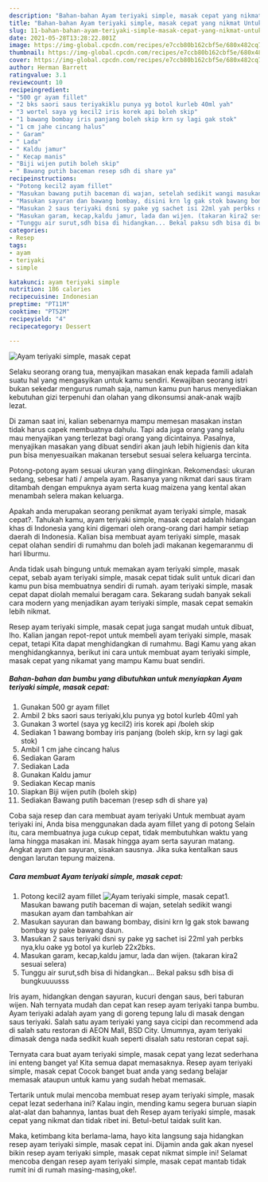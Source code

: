 ```yaml
---
description: "Bahan-bahan Ayam teriyaki simple, masak cepat yang nikmat Untuk Jualan"
title: "Bahan-bahan Ayam teriyaki simple, masak cepat yang nikmat Untuk Jualan"
slug: 11-bahan-bahan-ayam-teriyaki-simple-masak-cepat-yang-nikmat-untuk-jualan
date: 2021-05-28T13:28:22.801Z
image: https://img-global.cpcdn.com/recipes/e7ccb80b162cbf5e/680x482cq70/ayam-teriyaki-simple-masak-cepat-foto-resep-utama.jpg
thumbnail: https://img-global.cpcdn.com/recipes/e7ccb80b162cbf5e/680x482cq70/ayam-teriyaki-simple-masak-cepat-foto-resep-utama.jpg
cover: https://img-global.cpcdn.com/recipes/e7ccb80b162cbf5e/680x482cq70/ayam-teriyaki-simple-masak-cepat-foto-resep-utama.jpg
author: Herman Barrett
ratingvalue: 3.1
reviewcount: 10
recipeingredient:
- "500 gr ayam fillet"
- "2 bks saori saus teriyakiklu punya yg botol kurleb 40ml yah"
- "3 wortel saya yg kecil2 iris korek api boleh skip"
- "1 bawang bombay iris panjang boleh skip krn sy lagi gak stok"
- "1 cm jahe cincang halus"
- " Garam"
- " Lada"
- " Kaldu jamur"
- " Kecap manis"
- "Biji wijen putih boleh skip"
- " Bawang putih baceman resep sdh di share ya"
recipeinstructions:
- "Potong kecil2 ayam fillet"
- "Masukan bawang putih baceman di wajan, setelah sedikit wangi masukan ayam dan tambahkan air"
- "Masukan sayuran dan bawang bombay, disini krn lg gak stok bawang bombay sy pake bawang daun."
- "Masukan 2 saus teriyaki dsni sy pake yg sachet isi 22ml yah perbks nya,klu oake yg botol ya kurleb 22x2bks."
- "Masukan garam, kecap,kaldu jamur, lada dan wijen. (takaran kira2 sesuai selera)"
- "Tunggu air surut,sdh bisa di hidangkan... Bekal paksu sdh bisa di bungkuuuusss"
categories:
- Resep
tags:
- ayam
- teriyaki
- simple

katakunci: ayam teriyaki simple 
nutrition: 186 calories
recipecuisine: Indonesian
preptime: "PT11M"
cooktime: "PT52M"
recipeyield: "4"
recipecategory: Dessert

---
```



![Ayam teriyaki simple, masak cepat](https://img-global.cpcdn.com/recipes/e7ccb80b162cbf5e/680x482cq70/ayam-teriyaki-simple-masak-cepat-foto-resep-utama.jpg)

Selaku seorang orang tua, menyajikan masakan enak kepada famili adalah suatu hal yang mengasyikan untuk kamu sendiri. Kewajiban seorang istri bukan sekedar mengurus rumah saja, namun kamu pun harus menyediakan kebutuhan gizi terpenuhi dan olahan yang dikonsumsi anak-anak wajib lezat.

Di zaman  saat ini, kalian sebenarnya mampu memesan masakan instan tidak harus capek membuatnya dahulu. Tapi ada juga orang yang selalu mau menyajikan yang terlezat bagi orang yang dicintainya. Pasalnya, menyajikan masakan yang dibuat sendiri akan jauh lebih higienis dan kita pun bisa menyesuaikan makanan tersebut sesuai selera keluarga tercinta. 

Potong-potong ayam sesuai ukuran yang diinginkan. Rekomendasi: ukuran sedang, sebesar hati / ampela ayam. Rasanya yang nikmat dari saus tiram ditambah dengan empuknya ayam serta kuag maizena yang kental akan menambah selera makan keluarga.

Apakah anda merupakan seorang penikmat ayam teriyaki simple, masak cepat?. Tahukah kamu, ayam teriyaki simple, masak cepat adalah hidangan khas di Indonesia yang kini digemari oleh orang-orang dari hampir setiap daerah di Indonesia. Kalian bisa membuat ayam teriyaki simple, masak cepat olahan sendiri di rumahmu dan boleh jadi makanan kegemaranmu di hari liburmu.

Anda tidak usah bingung untuk memakan ayam teriyaki simple, masak cepat, sebab ayam teriyaki simple, masak cepat tidak sulit untuk dicari dan kamu pun bisa membuatnya sendiri di rumah. ayam teriyaki simple, masak cepat dapat diolah memalui beragam cara. Sekarang sudah banyak sekali cara modern yang menjadikan ayam teriyaki simple, masak cepat semakin lebih nikmat.

Resep ayam teriyaki simple, masak cepat juga sangat mudah untuk dibuat, lho. Kalian jangan repot-repot untuk membeli ayam teriyaki simple, masak cepat, tetapi Kita dapat menghidangkan di rumahmu. Bagi Kamu yang akan menghidangkannya, berikut ini cara untuk membuat ayam teriyaki simple, masak cepat yang nikamat yang mampu Kamu buat sendiri.

<!--inarticleads1-->

##### Bahan-bahan dan bumbu yang dibutuhkan untuk menyiapkan Ayam teriyaki simple, masak cepat:

1. Gunakan 500 gr ayam fillet
1. Ambil 2 bks saori saus teriyaki,klu punya yg botol kurleb 40ml yah
1. Gunakan 3 wortel (saya yg kecil2) iris korek api /boleh skip
1. Sediakan 1 bawang bombay iris panjang (boleh skip, krn sy lagi gak stok)
1. Ambil 1 cm jahe cincang halus
1. Sediakan  Garam
1. Sediakan  Lada
1. Gunakan  Kaldu jamur
1. Sediakan  Kecap manis
1. Siapkan Biji wijen putih (boleh skip)
1. Sediakan  Bawang putih baceman (resep sdh di share ya)


Coba saja resep dan cara membuat ayam teriyaki Untuk membuat ayam teriyaki ini, Anda bisa menggunakan dada ayam fillet yang di potong Selain itu, cara membuatnya juga cukup cepat, tidak membutuhkan waktu yang lama hingga masakan ini. Masak hingga ayam serta sayuran matang. Angkat ayam dan sayuran, sisakan sausnya. Jika suka kentalkan saus dengan larutan tepung maizena. 

<!--inarticleads2-->

##### Cara membuat Ayam teriyaki simple, masak cepat:

1. Potong kecil2 ayam fillet
<img src="https://img-global.cpcdn.com/steps/b75caf47901de508/160x128cq70/ayam-teriyaki-simple-masak-cepat-langkah-memasak-1-foto.jpg" alt="Ayam teriyaki simple, masak cepat">1. Masukan bawang putih baceman di wajan, setelah sedikit wangi masukan ayam dan tambahkan air
1. Masukan sayuran dan bawang bombay, disini krn lg gak stok bawang bombay sy pake bawang daun.
1. Masukan 2 saus teriyaki dsni sy pake yg sachet isi 22ml yah perbks nya,klu oake yg botol ya kurleb 22x2bks.
1. Masukan garam, kecap,kaldu jamur, lada dan wijen. (takaran kira2 sesuai selera)
1. Tunggu air surut,sdh bisa di hidangkan... Bekal paksu sdh bisa di bungkuuuusss


Iris ayam, hidangkan dengan sayuran, kucuri dengan saus, beri taburan wijen. Nah ternyata mudah dan cepat kan resep ayam teriyaki tanpa bumbu. Ayam teriyaki adalah ayam yang di goreng tepung lalu di masak dengan saus teriyaki. Salah satu ayam teriyaki yang saya cicipi dan recommend ada di salah satu restoran di AEON Mall, BSD City. Umumnya, ayam teriyaki dimasak denga nada sedikit kuah seperti disalah satu restoran cepat saji. 

Ternyata cara buat ayam teriyaki simple, masak cepat yang lezat sederhana ini enteng banget ya! Kita semua dapat memasaknya. Resep ayam teriyaki simple, masak cepat Cocok banget buat anda yang sedang belajar memasak ataupun untuk kamu yang sudah hebat memasak.

Tertarik untuk mulai mencoba membuat resep ayam teriyaki simple, masak cepat lezat sederhana ini? Kalau ingin, mending kamu segera buruan siapin alat-alat dan bahannya, lantas buat deh Resep ayam teriyaki simple, masak cepat yang nikmat dan tidak ribet ini. Betul-betul taidak sulit kan. 

Maka, ketimbang kita berlama-lama, hayo kita langsung saja hidangkan resep ayam teriyaki simple, masak cepat ini. Dijamin anda gak akan nyesel bikin resep ayam teriyaki simple, masak cepat nikmat simple ini! Selamat mencoba dengan resep ayam teriyaki simple, masak cepat mantab tidak rumit ini di rumah masing-masing,oke!.

